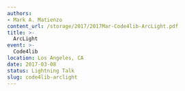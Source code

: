 ```yaml
---
authors:
- Mark A. Matienzo
content_url: /storage/2017/2017Mar-Code4lib-ArcLight.pdf
title: >-
  ArcLight
event: >-
  Code4lib
location: Los Angeles, CA
date: 2017-03-08
status: Lightning Talk
slug: code4lib-arclight
---
```

